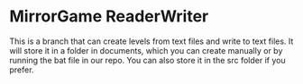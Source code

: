 # MirrorGame ReaderWriter

This is a branch that can create levels from text files and write to text files.
It will store it in a folder in documents, which you can create manually or by running the bat file
in our repo.  You can also store it in the src folder if you prefer.
